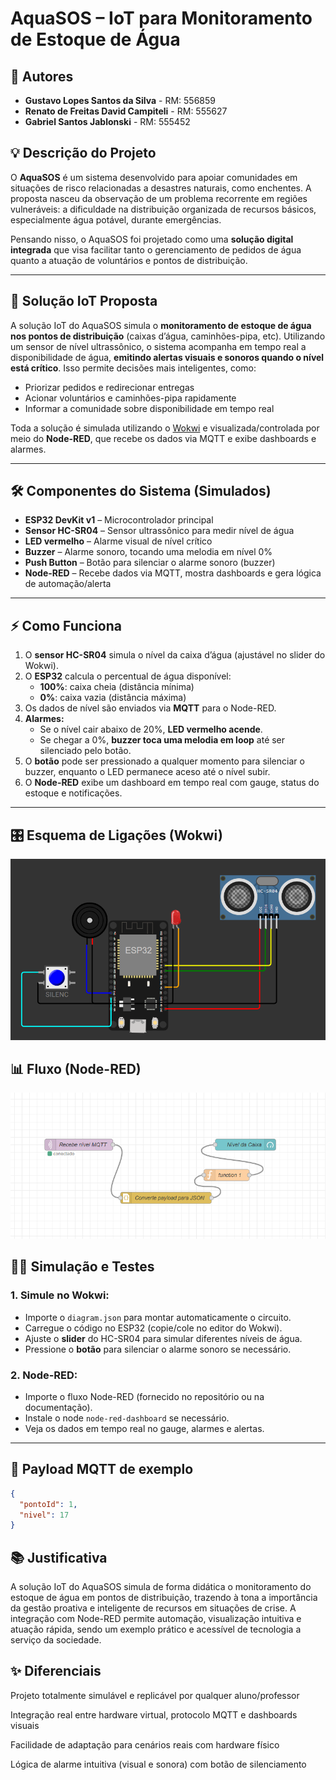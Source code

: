 # AquaSOS – IoT para Monitoramento de Estoque de Água

## 📄 Autores
* **Gustavo Lopes Santos da Silva** - RM: 556859
* **Renato de Freitas David Campiteli** - RM: 555627
* **Gabriel Santos Jablonski** - RM: 555452


## 💡 Descrição do Projeto

O **AquaSOS** é um sistema desenvolvido para apoiar comunidades em situações de risco relacionadas a desastres naturais, como enchentes. A proposta nasceu da observação de um problema recorrente em regiões vulneráveis: a dificuldade na distribuição organizada de recursos básicos, especialmente água potável, durante emergências.

Pensando nisso, o AquaSOS foi projetado como uma **solução digital integrada** que visa facilitar tanto o gerenciamento de pedidos de água quanto a atuação de voluntários e pontos de distribuição.

---

## 🚀 Solução IoT Proposta

A solução IoT do AquaSOS simula o **monitoramento de estoque de água nos pontos de distribuição** (caixas d’água, caminhões-pipa, etc). Utilizando um sensor de nível ultrassônico, o sistema acompanha em tempo real a disponibilidade de água, **emitindo alertas visuais e sonoros quando o nível está crítico**. Isso permite decisões mais inteligentes, como:

- Priorizar pedidos e redirecionar entregas
- Acionar voluntários e caminhões-pipa rapidamente
- Informar a comunidade sobre disponibilidade em tempo real

Toda a solução é simulada utilizando o [Wokwi](https://wokwi.com/) e visualizada/controlada por meio do **Node-RED**, que recebe os dados via MQTT e exibe dashboards e alarmes.

---

## 🛠️ Componentes do Sistema (Simulados)

- **ESP32 DevKit v1** – Microcontrolador principal
- **Sensor HC-SR04** – Sensor ultrassônico para medir nível de água
- **LED vermelho** – Alarme visual de nível crítico
- **Buzzer** – Alarme sonoro, tocando uma melodia em nível 0%
- **Push Button** – Botão para silenciar o alarme sonoro (buzzer)
- **Node-RED** – Recebe dados via MQTT, mostra dashboards e gera lógica de automação/alerta

---

## ⚡ Como Funciona

1. O **sensor HC-SR04** simula o nível da caixa d’água (ajustável no slider do Wokwi).
2. O **ESP32** calcula o percentual de água disponível:
   - **100%**: caixa cheia (distância mínima)
   - **0%**: caixa vazia (distância máxima)
3. Os dados de nível são enviados via **MQTT** para o Node-RED.
4. **Alarmes:**
   - Se o nível cair abaixo de 20%, **LED vermelho acende**.
   - Se chegar a 0%, **buzzer toca uma melodia em loop** até ser silenciado pelo botão.
5. O **botão** pode ser pressionado a qualquer momento para silenciar o buzzer, enquanto o LED permanece aceso até o nível subir.
6. O **Node-RED** exibe um dashboard em tempo real com gauge, status do estoque e notificações.

---

## 🎛️ Esquema de Ligações (Wokwi)

<div align="center">
  <img src="circuito.png" alt="circuito wokwi"/>
</div>


## 📊 Fluxo (Node-RED)

<div align="center">
  <img src="fluxo-node-red.png" alt="circuito wokwi"/>
</div>

## 🧑‍💻 Simulação e Testes

### 1. **Simule no Wokwi:**
   - Importe o `diagram.json` para montar automaticamente o circuito.
   - Carregue o código no ESP32 (copie/cole no editor do Wokwi).
   - Ajuste o **slider** do HC-SR04 para simular diferentes níveis de água.
   - Pressione o **botão** para silenciar o alarme sonoro se necessário.

### 2. **Node-RED:**
   - Importe o fluxo Node-RED (fornecido no repositório ou na documentação).
   - Instale o node `node-red-dashboard` se necessário.
   - Veja os dados em tempo real no gauge, alarmes e alertas.

---

## 📡 Payload MQTT de exemplo

```json
{
  "pontoId": 1,
  "nivel": 17
}
```

## 📚 Justificativa

A solução IoT do AquaSOS simula de forma didática o monitoramento do estoque de água em pontos de distribuição, trazendo à tona a importância da gestão proativa e inteligente de recursos em situações de crise. A integração com Node-RED permite automação, visualização intuitiva e atuação rápida, sendo um exemplo prático e acessível de tecnologia a serviço da sociedade.

## ✨ Diferenciais

Projeto totalmente simulável e replicável por qualquer aluno/professor

Integração real entre hardware virtual, protocolo MQTT e dashboards visuais

Facilidade de adaptação para cenários reais com hardware físico

Lógica de alarme intuitiva (visual e sonora) com botão de silenciamento